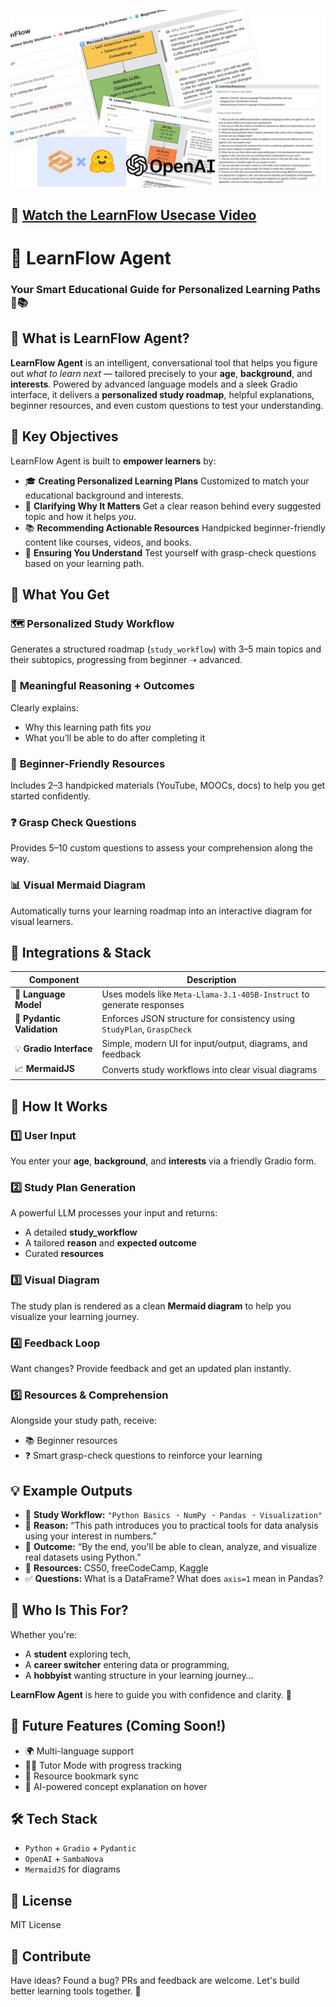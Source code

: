 <!-- ---
title: LearnFlow
emoji: 📚
colorFrom: red
colorTo: red
sdk: gradio
sdk_version: 5.33.1
app_file: app.py
pinned: true
license: mit
short_description: Imagine having a smart educational guide right at your side.
tags: [agent-demo-track]
--- -->

![LearnFlow Banner](assets/Slide2.JPG)
## 🎥 [Watch the LearnFlow Usecase Video](https://youtu.be/2UTir0MX0kU)

# 📑 LearnFlow Agent

### Your Smart Educational Guide for Personalized Learning Paths 🧠📚
## 🎯 What is LearnFlow Agent?

**LearnFlow Agent** is an intelligent, conversational tool that helps you figure out *what to learn next* — tailored precisely to your **age**, **background**, and **interests**.
Powered by advanced language models and a sleek Gradio interface, it delivers a **personalized study roadmap**, helpful explanations, beginner resources, and even custom questions to test your understanding.

## 🚀 Key Objectives

LearnFlow Agent is built to **empower learners** by:

* 🎓 **Creating Personalized Learning Plans**
  Customized to match your educational background and interests.
* 🧭 **Clarifying Why It Matters**
  Get a clear reason behind every suggested topic and how it helps *you*.
* 📚 **Recommending Actionable Resources**
  Handpicked beginner-friendly content like courses, videos, and books.
* 🧩 **Ensuring You Understand**
  Test yourself with grasp-check questions based on your learning path.

## 🔑 What You Get
### 🗺️ **Personalized Study Workflow**
Generates a structured roadmap (`study_workflow`) with 3–5 main topics and their subtopics, progressing from beginner ➝ advanced.
### 🧠 **Meaningful Reasoning + Outcomes**
Clearly explains:
* Why this learning path fits *you*
* What you’ll be able to do after completing it
### 📘 **Beginner-Friendly Resources**
Includes 2–3 handpicked materials (YouTube, MOOCs, docs) to help you get started confidently.
### ❓ **Grasp Check Questions**
Provides 5–10 custom questions to assess your comprehension along the way.
### 📊 **Visual Mermaid Diagram**
Automatically turns your learning roadmap into an interactive diagram for visual learners.

## 🔌 Integrations & Stack

| Component                  | Description                                                             |
| -------------------------- | ----------------------------------------------------------------------- |
| 🧠 **Language Model**      | Uses models like `Meta-Llama-3.1-405B-Instruct` to generate responses   |
| 🧱 **Pydantic Validation** | Enforces JSON structure for consistency using `StudyPlan`, `GraspCheck` |
| 💡 **Gradio Interface**    | Simple, modern UI for input/output, diagrams, and feedback              |
| 📈 **MermaidJS**           | Converts study workflows into clear visual diagrams                     |

## 🔁 How It Works

### 1️⃣ User Input
You enter your **age**, **background**, and **interests** via a friendly Gradio form.

### 2️⃣ Study Plan Generation
A powerful LLM processes your input and returns:
* A detailed **study\_workflow**
* A tailored **reason** and **expected outcome**
* Curated **resources**

### 3️⃣ Visual Diagram
The study plan is rendered as a clean **Mermaid diagram** to help you visualize your learning journey.

### 4️⃣ Feedback Loop
Want changes? Provide feedback and get an updated plan instantly.

### 5️⃣ Resources & Comprehension
Alongside your study path, receive:

* 📚 Beginner resources
* ❓ Smart grasp-check questions to reinforce your learning

## 💡 Example Outputs
* 📖 **Study Workflow:** `"Python Basics ➝ NumPy ➝ Pandas ➝ Visualization"`
* 💬 **Reason:** “This path introduces you to practical tools for data analysis using your interest in numbers.”
* 🎯 **Outcome:** “By the end, you'll be able to clean, analyze, and visualize real datasets using Python.”
* 📘 **Resources:** CS50, freeCodeCamp, Kaggle
* ✅ **Questions:** What is a DataFrame? What does `axis=1` mean in Pandas?

## 👤 Who Is This For?
Whether you're:

* A **student** exploring tech,
* A **career switcher** entering data or programming,
* A **hobbyist** wanting structure in your learning journey…

**LearnFlow Agent** is here to guide you with confidence and clarity. 🌟

## 🧪 Future Features (Coming Soon!)
* 🌍 Multi-language support
* 🧑‍🏫 Tutor Mode with progress tracking
* 🔗 Resource bookmark sync
* 🧠 AI-powered concept explanation on hover

## 🛠️ Tech Stack
* `Python` + `Gradio` + `Pydantic`
* `OpenAI` + `SambaNova`
* `MermaidJS` for diagrams
## 📎 License
MIT License
## 🙌 Contribute
Have ideas? Found a bug? PRs and feedback are welcome. Let's build better learning tools together. 🤝


